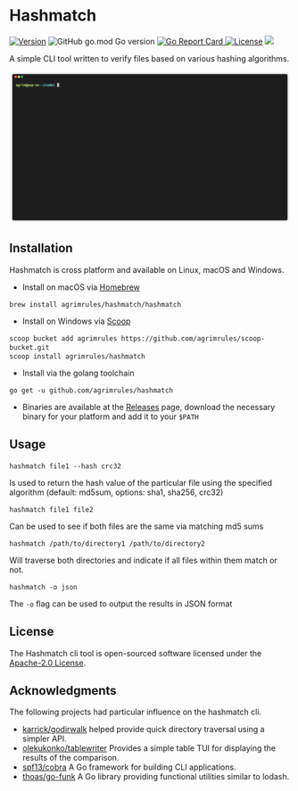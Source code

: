 # Hashmatch

<p>
<a href="https://github.com/agrimrules/hashmatch/releases/"><img alt="Version" src="https://img.shields.io/github/release-pre/agrimrules/hashmatch.svg"></a>
<img alt="GitHub go.mod Go version" src="https://img.shields.io/github/go-mod/go-version/agrimrules/hashmatch">
<a href="https://goreportcard.com/report/github.com/agrimrules/hashmatch"><img src="https://goreportcard.com/badge/github.com/agrimrules/hashmatch" alt="Go Report Card" /a>
<a href="https://github.com/agrimrules/hashmatch/blob/main/LICENSE"><img src="https://img.shields.io/github/license/agrimrules/hashmatch" alt="License"></a>
<a href="https://github.com/agrimrules/hashmatch/actions/workflows/release.yml"><img src="https://github.com/agrimrules/hashmatch/actions/workflows/release.yml/badge.svg"></a>
</p>

A simple CLI tool written to verify files based on various hashing algorithms.

<p align="center"><img src=".github/hashmatch.gif?raw=true"/></p>

## Installation
Hashmatch is cross platform and available on Linux, macOS and Windows.

* Install on macOS via [Homebrew](https://brew.sh/) 
```shell
brew install agrimrules/hashmatch/hashmatch
```

* Install on Windows via [Scoop](https://scoop.sh/)
```shell
scoop bucket add agrimrules https://github.com/agrimrules/scoop-bucket.git
scoop install agrimrules/hashmatch
```

* Install via the golang toolchain
```shell
go get -u github.com/agrimrules/hashmatch
```

* Binaries are available at the [Releases](https://github.com/agrimrules/hashmatch/releases) page, download the necessary binary for your platform and add it to your `$PATH`

## Usage
```shell
hashmatch file1 --hash crc32
```
Is used to return the hash value of the particular file using the specified algorithm (default: md5sum, options: sha1, sha256, crc32)
```shell
hashmatch file1 file2
```
Can be used to see if both files are the same via matching md5 sums

```shell
hashmatch /path/to/directory1 /path/to/directory2
```
Will traverse both directories and indicate if all files within them match or not.

```shell
hashmatch -o json
```
The `-o` flag can be used to output the results in JSON format

## License

The Hashmatch cli tool is open-sourced software licensed under the [Apache-2.0 License](./LICENSE).

## Acknowledgments
  
The following projects had particular influence on the hashmatch cli.
  
- [karrick/godirwalk](https://github.com/karrick/godirwalk) helped provide quick directory traversal using a simpler API.
- [olekukonko/tablewriter](https://github.com/olekukonko/tablewriter) Provides a simple table TUI for displaying the results of the comparison.
- [spf13/cobra](https://github.com/spf13/cobra) A Go framework for building CLI applications.
- [thoas/go-funk](https://github.com/thoas/go-funk) A Go library providing functional utilities similar to lodash.